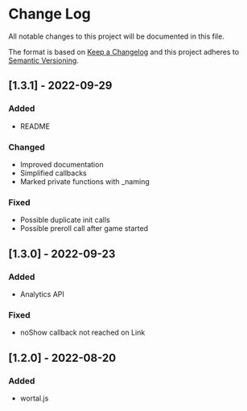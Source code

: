# Change Log
All notable changes to this project will be documented in this file.

The format is based on [Keep a Changelog](http://keepachangelog.com/)
and this project adheres to [Semantic Versioning](http://semver.org/).

## [1.3.1] - 2022-09-29
### Added
- README

### Changed
- Improved documentation
- Simplified callbacks
- Marked private functions with _naming

### Fixed
- Possible duplicate init calls
- Possible preroll call after game started

## [1.3.0] - 2022-09-23
### Added
- Analytics API

### Fixed
- noShow callback not reached on Link

## [1.2.0] - 2022-08-20
### Added
- wortal.js
